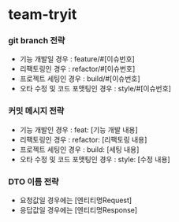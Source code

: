 # team-tryit


### git branch 전략
- 기능 개발일 경우 : feature/#[이슈번호]
- 리팩토링인 경우 : refactor/#[이슈번호]
- 프로젝트 세팅인 경우 : build/#[이슈번호]
- 오타 수정 및 코드 포맷팅인 경우 : style/#[이슈번호]


### 커밋 메시지 전략
- 기능 개발인 경우 : feat: [기능 개발 내용]
- 리팩토링인 경우 : refactor: [리팩토링 내용]
- 프로젝트 세팅인 경우 : build: [세팅 내용]
- 오타 수정 및 코드 포맷팅인 경우 : style: [수정 내용]

### DTO 이름 전략
- 요청값일 경우에는 [엔티티명Request]
- 응답값일 경우에는 [엔티티명Response]
